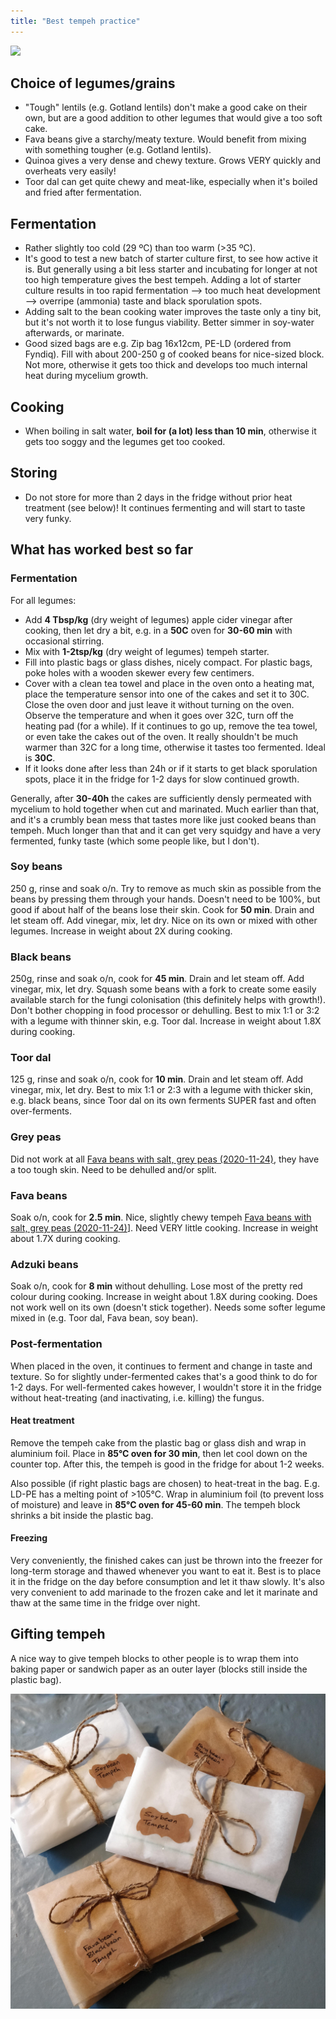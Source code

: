 ```yaml
---
title: "Best tempeh practice"
---
```

![](projects/attachments/Pasted%20image%2020221219212030.png)


## Choice of legumes/grains
- "Tough" lentils (e.g. Gotland lentils) don't make a good cake on their own, but are a good addition to other legumes that would give a too soft cake.
- Fava beans give a starchy/meaty texture. Would benefit from mixing with something tougher (e.g. Gotland lentils).
- Quinoa gives a very dense and chewy texture. Grows VERY quickly and overheats very easily! 
- Toor dal can get quite chewy and meat-like, especially when it's boiled and fried after fermentation. 

## Fermentation
- Rather slightly too cold (29 ºC) than too warm (>35 ºC). 
- It's good to test a new batch of starter culture first, to see how active it is. But generally using a bit less starter and incubating for longer at not too high temperature gives the best tempeh. Adding a lot of starter culture results in too rapid fermentation --> too much heat development --> overripe (ammonia) taste and black sporulation spots.
- Adding salt to the bean cooking water improves the taste only a tiny bit, but it's not worth it to lose fungus viability. Better simmer in soy-water afterwards, or marinate. 
- Good sized bags are e.g. Zip bag 16x12cm, PE-LD (ordered from Fyndiq). Fill with about 200-250 g of cooked beans for nice-sized block. Not more, otherwise it gets too thick and develops too much internal heat during mycelium growth.


## Cooking
- When boiling in salt water, **boil for (a lot) less than 10 min**, otherwise it gets too soggy and the legumes get too cooked.

## Storing
- Do not store for more than 2 days in the fridge without prior heat treatment (see below)! It continues fermenting and will start to taste very funky.

## What has worked best so far
### Fermentation
For all legumes: 
- Add **4 Tbsp/kg** (dry weight of legumes) apple cider vinegar after cooking, then let dry a bit, e.g. in a **50C** oven for **30-60 min** with occasional stirring. 
- Mix with **1-2tsp/kg** (dry weight of legumes) tempeh starter. 
- Fill into plastic bags or glass dishes, nicely compact. For plastic bags, poke holes with a wooden skewer every few centimers. 
- Cover with a clean tea towel and place in the oven onto a heating mat, place the temperature sensor into one of the cakes and set it to 30C. Close the oven door and just leave it without turning on the oven. Observe the temperature and when it goes over 32C, turn off the heating pad (for a while). If it continues to go up, remove the tea towel, or even take the cakes out of the oven. It really shouldn't be much warmer than 32C for a long time, otherwise it tastes too fermented. Ideal is **30C**. 
- If it looks done after less than 24h or if it starts to get black sporulation spots, place it in the fridge for 1-2 days for slow continued growth. 

Generally, after **30-40h** the cakes are sufficiently densly permeated with mycelium to hold together when cut and marinated. Much earlier than that, and it's a crumbly bean mess that tastes more like just cooked beans than tempeh. Much longer than that and it can get very squidgy and have a very fermented, funky taste (which some people like, but I don't). 

### Soy beans
250 g, rinse and soak o/n. Try to remove as much skin as possible from the beans by pressing them through your hands. Doesn't need to be 100%, but good if about half of the beans  lose their skin. Cook for **50 min**. Drain and let steam off. Add vinegar, mix, let dry. Nice on its own or mixed with other legumes. Increase in weight about 2X during cooking.

### Black beans
250g, rinse and soak o/n, cook for **45 min**. Drain and let steam off. Add vinegar, mix, let dry. Squash some beans with a fork to create some easily available starch for the fungi colonisation (this definitely helps with growth!). Don't bother chopping in food processor or dehulling. Best to mix 1:1 or 3:2 with a legume with thinner skin, e.g. Toor dal. Increase in weight about 1.8X during cooking.

### Toor dal
125 g, rinse and soak o/n, cook for **10 min**. Drain and let steam off. Add vinegar, mix, let dry. Best to mix 1:1 or 2:3 with a legume with thicker skin, e.g. black beans, since Toor dal on its own ferments SUPER fast and often over-ferments. 

### Grey peas
Did not work at all [Fava beans with salt, grey peas (2020-11-24)](projects/fermentation/Different%20legumes.md#Fava%20beans%20with%20salt,%20grey%20peas%20(2020-11-24)), they have a too tough skin. Need to be dehulled and/or split. 

### Fava beans
Soak o/n, cook for **2.5 min**. Nice, slightly chewy tempeh [Fava beans with salt, grey peas (2020-11-24)](projects/fermentation/Different%20legumes.md#Fava%20beans%20with%20salt,%20grey%20peas%20(2020-11-24))]. Need VERY little cooking. Increase in weight about 1.7X during cooking.

### Adzuki beans
Soak o/n, cook for **8 min** without dehulling. Lose most of the pretty red colour during cooking. Increase in weight about 1.8X during cooking. Does not work well on its own (doesn't stick together). Needs some softer legume mixed in (e.g. Toor dal, Fava bean, soy bean). 



### Post-fermentation
When placed in the oven, it continues to ferment and change in taste and texture. So for slightly under-fermented cakes that's a good think to do for 1-2 days. For well-fermented cakes however, I wouldn't store it in the fridge without heat-treating (and inactivating, i.e. killing) the fungus. 

#### Heat treatment
Remove the tempeh cake from the plastic bag or glass dish and wrap in aluminium foil. Place in **85°C oven for 30 min**, then let cool down on the counter top. After this, the tempeh is good in the fridge for about 1-2 weeks.

Also possible (if right plastic bags are chosen) to heat-treat in the bag. E.g. LD-PE has a melting point of >105°C. Wrap in aluminium foil (to prevent loss of moisture) and leave in **85°C oven for 45-60 min**. The tempeh block shrinks a bit inside the plastic bag.

#### Freezing
Very conveniently, the finished cakes can just be thrown into the freezer for long-term storage and thawed whenever you want to eat it. Best is to place it in the fridge on the day before consumption and let it thaw slowly. It's also very convenient to add marinade to the frozen cake and let it marinate and thaw at the same time in the fridge over night. 


## Gifting tempeh
A nice way to give tempeh blocks to other people is to wrap them into baking paper or sandwich paper as an outer layer (blocks still inside the plastic bag). 

![](projects/attachments/Pasted%20image%2020230106142018.png)

